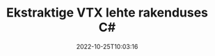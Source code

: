 ---
############################# Static ############################
layout: "auto-gen-merger"
date: 2022-10-25T10:03:16
draft: false
otherformats: mhtml odp ods odt one otp ott pdf pps ppsx ppt pptx rtf tex vdx vsdm

############################# Head ############################
head_title: "Ekstraheerige VTX lehte C#"
head_description: "Eksportige kiiresti lehed VTX failist rakenduses C#. Salvestage uus dokument, mis sisaldab valitud lehti, kasutades dokumentide liitmise API-d."

############################# Header ############################
title: "Ekstraktige VTX lehte rakenduses C#"
description: "Ekstraheerige VTX lehed mõne rea .NET koodiga."
bg_image: "https://cms.admin.containerize.com/templates/aspose/App_Themes/V3/images/bg/header1.png"
bg_overlay: false
button:
    enable: true
    icon: "fas fa-arrow-down"
    label: "Laadige alla tasuta prooviversioon"
    link: "https://downloads.groupdocs.com/merger/net"

############################# SubMenu ############################
submenu:
    enable: true

    left:
        img_alt: "GroupDocs.Merger for .NET"
        image: "https://cms.admin.containerize.com/templates/groupdocs/images/product-logos/90x90-noborder/groupdocs-merger-net.png"
        product: "GroupDocs.Merger"
        platform: ".NET"

    middle:
        button:

            # button loop
            - link: "https://apireference.groupdocs.com/merger/net"
              text: "API viide"

            # button loop
            - link: "https://github.com/groupdocs-merger"
              text: "Koodi näited"

            # button loop
            - link: "https://products.groupdocs.app/merger/family"
              text: "Reaalajas demod"

            # button loop
            - link: "https://purchase.groupdocs.com/pricing/merger/net"
              text: "Hinnakujundus"

    right:
        link_download: "https://downloads.groupdocs.com/merger"
        link_learn: "https://docs.groupdocs.com/merger/net"
        link_buy: "https://purchase.groupdocs.com"

############################# About ############################
about:
    enable: true
    title: "Teave toote GroupDocs.Merger for .NET API kohta"
    content: |
        [GroupDocs.Merger for .NET](/et/merger/net/) pakub lihtsat lahendust mitmesuguste dokumendivormingute, sealhulgas PDF, Microsoft Office (Word, Excel, PowerPoint) turvaliseks liitmiseks ja jagamiseks , OneNote), OpenDocument, HTML, pildid ja paljud teised rakenduses .NET. Lisades vaid mõne koodirea, saate teha mitmeid dokumenditoiminguid, nagu teisaldamine, eemaldamine, pööramine, vahetamine, eraldamine või lehtede orientatsiooni muutmine dokumentides. Dokumentide ühendamise API toetab ka dokumendi lehtede eelvaate kuvamist pildina, et analüüsida dokumendi struktuuri, vormingut ja lehe sisu.
        
        GroupDocs.Merger API on õige valik ettevõtete lahenduste jaoks, mis vajavad faililehtede ekstraktimise funktsioone. Neid API-sid toetavad hästi kõik suuremad operatsioonisüsteemid ja platvormid, sealhulgas .NET Framework, .NET Standard, .NET Core, Mono.

############################# Steps ############################
steps:
    enable: true
    title_left: "Ekstraktige VTX faililehte tootest .NET"
    content_left: |
        [GroupDocs.Merger for .NET](/et/merger/net/) muudab C# arendajatel lihtsaks soovitud lehtede eraldamise failist VTX ja selle salvestamise mõne lihtsa toiminguga uue faili, mis sisaldab valitud lehti.
        
        * Initsialiseerige **ExtractOptions** leheküljenumbritega, mis peaksid ilmuma valmivas dokumendis.
        * Looge **Merger** uus eksemplar ja edastage lähtedokumendi tee konstruktori parameetrina.
        * Kutsuge välja **ExtractPages** ja edastage objekt **ExtractOptions**.
        * Helistage käsule **Save** ja määrake tulemuseks oleva dokumendi salvestamise failitee.

    title_right: "Nõuded süsteemile"
    content_right: |
        GroupDocs.Merger for .NET API-sid toetavad kõik suuremad platvormid ja operatsioonisüsteemid. Enne alloleva koodi käivitamist veenduge, et teie süsteemi on installitud järgmised eeltingimused.

        * Operatsioonisüsteemid: Microsoft Windows, Linux, MacOS
        * Arenduskeskkonnad: Visual Studio, Xamarin, MonoDevelop
        * Raamistikud: .NET Framework, .NET Standard, .NET Core, Mono
        * Laadige alla toote GroupDocs.Merger for .NET uusim versioon saidilt [NuGet](https://www.nuget.org/packages/groupdocs.merger)
         
    code: |
     {{% merger/additional-styles %}}
     {{< merger/code-merger title="Kuidas ekstraheerida faili VTX lehekülgi, kasutades C# näidiskoodi">}}

        ```csharp    
        // Ekstraheerige faili VTX lehed GroupDocs.Merger API abil
        // Initsialiseerige ExtractOptions klass valitud leheküljenumbritega
        ExtractOptions extractOptions = new ExtractOptions(new int[] { 2, 5 });

        // Ühinemise käivitamine sisenddokumendiga VTX
        using (Merger merger = new Merger("input.vtx"))
          {
            // Kutsuge meetod ExtractPages ja edastage sellele objekt ExtractOptions
            merger.ExtractPages(extractOptions);
    
            // Väljavõetud lehtedega väljunddokumendi salvestamiseks helistage meetodile Salvesta
            merger.Save("output.vtx");
          }
        ```
     {{< /merger/code-merger >}}

############################# Demos ############################
demos:
    enable: true
    title: "Reaalajas demod – ekstraktige veebis VTX lehekülge"
    content: |
       Ekstraktige kohe VTX faililehte, külastades veebisaiti [GroupDocs.Merger Live Demos](https://products.groupdocs.app/splitter/extract-pages/vtx).
       Reaalajas demol on järgmised eelised.
        
############################# About Formats ############################
about_formats:
    enable: true

############################# More Formats ############################
more_formats:
    enable: true
    title: "Ekstraktige lehti muudest dokumendivormingutest"
    content: |
        .NET dokumenteerib failivormingute ja piltide ühendamise ja jagamise API. Ekstraktige mõned populaarsed failivormingud, nagu allpool kirjeldatud.

############################# Back to top ###############################
back_to_top:
    enable: true
---